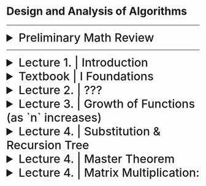 # Design and Analysis of Algorithms

---

<details>
  <summary style="font-size: 30px; font-weight: 500; cursor: pointer;">Preliminary Math Review</summary>


## LOG RULES:
  ![DSA_LG](./static/DSA_LOG.png)
<br></br>

## EXPONENT RULES:
  ![DSA_EX](./static/DSA_EXP.png)

</details>

---

<details>
  <summary style="font-size: 30px; font-weight: 500; cursor: pointer;">Lecture 1. | Introduction</summary>
  
## MIDTERM(s): 

**Midterm 1:**
October 6th 2023 | 15:40 - 17:00 *(Be there for 3:30 PM pretty much)*
**Midterm 2:**
November 10th 2023 | 15:40 - 17:00 *(Be there for 3:30 PM pretty much)*

Room: TBD

### Course in a Glance:

The main function of science and engineering is
“reduction", we need faster algos.

**Intelligence has been reduced to computation:**
- And computation to repetition
- Repetitive nature of computational methods is the source of difficulties and complexities

---
**Design:**
- Incremental approach
- Divide and conquer approach
    - Recursive methods
    - Dynamic programming
    - Greedy algorithms

**Analysis:**

The correctness and efficiency have to be analyzed on
the repetitive behavior of algorithms
- Correctness > Loop Invariant ?
- Efficiency *(Asymptotic notation)*
    - Substitution Method
    - Recursion Tree
    - Master method

**Additional Topics:**
- Space Problem (Data Structures)
---

Conclusion of lecture (todo):

    - LEARN ALL THE SORTING ALGORITHMS AGAIN

**Algorithms need to:**
1. You need to demonstrate that your solution
method terminates and the results are correct.
<br>
2. You need to satisfy software engineering
principles *(well-designed and documented,
easiest to implement, etc.)*

---

**Different Computers** have different CLOCK Speed, etc...

Ideally for Scalable Sollutions, we want **Sub-Linear** or **Linear** 



</details>

<details>
  <summary style="font-size: 30px; font-weight: 500; cursor: pointer;">Textbook | I Foundations </summary>
  
<br>

## Notes from reading textbook *(I Foundations Chapter)*

### I 1.


Basically CH.1 of the book explains the apps of algos...
**An algorithm is said to be correct if, for every input instance, it halts with the
correct output.**   

Interesting poke at hard problems: No one knows if there are efficient Algorithms for NP-Complete problems, but no one has proved it's impossible, so it might be possible...


Parallelism: Using more CORES, Algorithm can do more instructions in 1 "Clock Tick"

**Chapter 27 Presents a model for “multithreaded” algorithms, which take advantage of multiple cores.** 

**Chapter 34. goes more in depth to NP-completeness**

Delivery Truck Driving **NP-Complete** Problem Example, we'll never get the sollution perfect, but if we acknowledge a problem is NP-complete then we can produce an algorithm that yields very good *NOT PERFECT* results pretty quick

**Chapter 35 discusses such *“approximation algorithms.”***

**Bit about Efficiency:**

**Insertion sort** : C1 * N^2 
**Merge sort** : C2 * N * Log(N)

Where C1 < C2 , Merge Sort's constant is generally bigger (slower/more time complex)

So on small lists, Insertion Sort wins, but as you get to bigger Lists, Merge sort's N*Log(N) starts to carry

---
**1.2-2**
Suppose we are comparing implementations of insertion sort and merge sort on the
same machine. For inputs of size n, insertion sort runs in 8n^2 steps, while merge
sort runs in 64n lg n steps. For which values of n does insertion sort beat merge
sort?

Insertion: 8n^2
Merge Sort: 64n * Log(n)

**What's n**, when 8 n^2 > 64 (n * Log(n))

Divide both sides by 8, then n:

n^2 > 8 (n * Log(n))

n > 8 Log(n)

Insertion Sort beats Merge Sort until **n** goes past ~6.5

8 * log(6.7) = 6.60859842161

Here Merge Sort start's taking the lead with it's logarithmic advantage *(n = 6.7, means 6.7 complexity for Insertion, which is now worst than Merge)*

![dsa_1](./static/dsa_1.png)




**1.2-3**
What is the smallest value of n such that an algorithm whose running time is 100n^2
runs faster than an algorithm whose running time is 2n on the same machine?

**Okay so Clock for both algorithms is the same, no need to worry about that then**

Smallest Value of N such that:

100n^2 < 2n

50n^2 < n

50n < 1

**n** needs to be less than 1/50

**So smallest value for `n` is:** 1/50.000001

Verification: *(with n = 1/100)*

100(1/100)^2 = 0.01 *(FASTER for this n!)*
2(1/(100)) = 0.02

---

### I 2. "Getting Started"

Nice Explanation of Pseudo Code I like:

*What separates pseudocode from “real” code is that in
pseudocode, we employ whatever expressive method is most clear and concise to specify a given algorithm.
Issues of data abstraction, modularity, and error handling are often ignored in order to convey the essence of the algorithm more concisely.*

#### Insertion Sort:

*Efficient algorithm for sorting a small number of elements.*

**Input:** Sequence of numbers (Unordered) {a1, a2, ... , an}
**Output:** A permutation (reordering) {a1', a2', ... , an'} where a1' < a2' < ... < an'

![DSA_insert](./static/dsa_insertion_sort_pseudo.png)

**Note: (Card Analogy from Text)**
`A[ 1 .. j-1 ]` constitutes the currently sorted hand of cards *(as the j iterator already passed thru it)*

Whereas `A[ j+1 .. n ]` constitutes the random pile of cards not yet touched.

#### We use loop Invariants to help us understand why an algorithm is correct.

TODO:

## Chapter 2. questions:

**2.1-2**
Rewrite the INSERTION -S ORT procedure to sort into nonincreasing instead of non-
decreasing order.

Implemented Reverse Insertion sort in C *(regular insertion sort & general program credits: Geeks4Geeks !)*

build cmd with gcc `gcc -Wall insertion_sort.c -o out`

run binary `./out`

```c
// C program for insertion sort
#include <math.h>
#include <stdio.h>

/* Function to sort an array using insertion sort*/
void insertionSort(int arr[], int n)
{
    int i, key, j;
    for (j = 1; j < n; j++) {
        key = arr[j];
        i = j - 1;

        /* Move elements of arr[0..i-1], that are
        greater than key, to one position ahead
        of their current position */
        while (i >= 0 && arr[i] > key) {
            arr[i + 1] = arr[i];
            i = i - 1;
        }
        arr[i + 1] = key;
    }
}


/* Reverse insertion sort by Jason*/
void reverseInsertionSort(int arr[], int n)
{
    int i, key, j;
    for (j = n-2; j >= 0; j--) { //Start from second last elm and goto front 
        key = arr[j];
        i = j + 1;

        while (i <= n && arr[i] > key) {
            arr[i - 1] = arr[i]; //Shift key to the right : (i-1) --> (1)
            i++; //Go deeper into the list until n is reached (I'm going forwards instead of backwards)
        }
        arr[i - 1] = key;
    }
}

// A utility function to print an array of size n
void printArray(int arr[], int n)
{
    int i;
    for (i = 0; i < n; i++)
        printf("%d ", arr[i]);
    printf("\n");
}

/* Driver program to test insertion sort */
int main()
{
    int arr[] = { 5, 2, 4, 6, 1, 3 };
    int n = sizeof(arr) / sizeof(arr[0]);

    reverseInsertionSort(arr, n);
    printArray(arr, n);

    return 0;
}
```

**^^^** Incremental / Non - Recursive Approach

</details>



<details>
  <summary style="font-size: 30px; font-weight: 500; cursor: pointer;">Lecture 2. | ??? </summary>
    
Say you've got an Analysis *(Best Case Insertion Sort for example)*

T(n) = (c1) * n + (c2) * (n - 1) + (c4) * (n - 1) + (c5) * (n - 1) .....

We see the max exponent as **n^1** or **n**, so It's Linear Complexity

#### Insertion Sort | Worst Case:

Gauss' Arithmetic Series: ( ( (n(n+1)) / 2) -1 )

...

We get something like T(n) = A * n^2 + B * n + C

---

### Designing Algorithms

##### Recursive Algorithms

- Many useful algorithms are **recursive** in structure
- Typically Follows Divide & Conquer algorithm


##### Divide & Conquer
- **Divide** the problem into a **number** of **subproblems** that are smaller instances of the same problem
- **Conquer** the subproblems by solving them recursively. If the subproblem
sizes are small enough, however, just solve the subproblems in a
straightforward manner.
- **Combine** the solutions to the subproblems into the solution for the original
problem.

##### Analysis of Divide & Conquer:



---
### MERGE SORT

- Less Time Complex 
- More Space Complex

#### Correctness of Merge Algorithm
Again, we should prove the following three items for the loop invariant
technique:

**Initialization:**

**Maintenance:**

**Exam Question:**

After a few steps, what are the values in the Array.


</details>

<details>
  <summary style="font-size: 30px; font-weight: 500; cursor: pointer;">Lecture 3. | Growth of Functions (as `n` increases) 
  </summary>

![BIG_Oog](./static/DSA_OOG.png)

Prof asked us to prove: `O(n!) / O(2^n) > 1`
**I.E:** prove Big O of **n!** is larger than Big O of **2^n**

## This is Stirling's Approximation of `n!`

![DSA_ST](./static/DSA_STIRLING.png)

---

### Big O Notation & Asymptotic  
- Upper Bound of the Growth Rate

![BIG_O](./static/DSA_BIG_O.png)

**Examples**

![DSA_ST](./static/DSA_BIG_O1.png)

---
### Big Omega Notation & Asymptotic  
![DSA_OME](./static/DSA_OMEGA.png)

**TODO

### Big Theta Notation & Asymptotic  
- Average case, mid-range of Growth Rate, "Sandwiched between **Big O**, and **Big Omega**"
![THETA](./static/DSA_THETA.png)

**Examples**

![THETA1](./static/DSA_THETA1.png)

**Important NOTE:** 
- As **n** tends to a larger number (+inf) , `2/n` tends to 0, and we're left with *1/2* for *f(n)*
- Here we can see `C2` is the upper bound, and it doesn't need to be larger than *1/2* !

This is trivially the proof...

</details>

<details>
  <summary style="font-size: 30px; font-weight: 500; cursor: pointer;">Lecture 4. | Substitution & Recursion Tree 
  </summary>

  ## Substitution Method

  1. Guess the form of the solution
  2. Use mathematical induction to find the constants and show that the solution works.

  - Substitution is powerful, but we must be able to **guess** the form of the answer, in order to apply it.
  - Applicable for **Upper** or **Lower** Bounds on a Recurrence Function.

## Example 1:

![SUB_1](./static/DSA_SUB_1.png)

## Example 2:

![SUB_2](./static/DSA_SUB_2.png)

---

### General Conventions & Information for Substitution

![SUB_2](./static/DSA_sub_0.png)

**NOTE:**
Once again, we get to name and choose the constant **𝑐** in the inductive hypothesis. And we also get to name and choose the constant **𝑑** that we subtract off.

Also, you must only substract constant along with a Big Theta term if and only if the constant is larger than ur Big Theta term *(Example of d = 2, which is larger than Theta of 1)* 

![SUB_C](./static/DSA_sub_cont.png)

TODO: lec 4, slide 20+

</details>


<details>
  <summary style="font-size: 30px; font-weight: 500; cursor: pointer;">Lecture 4. | Master Theorem
  </summary>

### Masters Theorem

You can use Masters Theorem if:

1.) `T(n) = a T(n/b) + f(n)`

2.) `a >= 1` and `b > 1`

3.) For some Epsilon `ε > 0`

![DS Master](./static/DSA_mt_master.png)

---

## Case 1 & 2:

![DS Case 1 & 2](./static/DSA_mt_case12.png)

## Case 3: 

![DS Case 3](./static/DSA_mt_case3.png)

</details>

<details>
  <summary style="font-size: 30px; font-weight: 500; cursor: pointer;">Lecture 4. | Matrix Multiplication:
  </summary>

## Matrix Multiplication Recap:
![DSA_MAT_MULL_1](./static/DSA_MAT_MUL_1.png)

</details>
